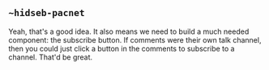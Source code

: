 ## `~hidseb-pacnet`
Yeah, that's a good idea.  It also means we need to build a much needed component: the subscribe button.  If comments were their own talk channel, then you could just click a button in the comments to subscribe to a channel.  That'd be great.